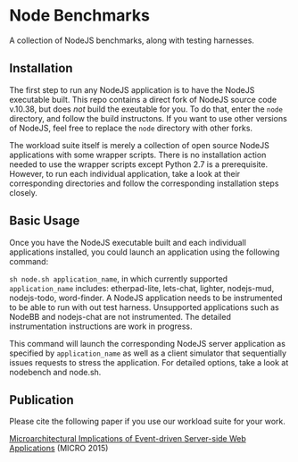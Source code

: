 # Node Benchmarks
A collection of NodeJS benchmarks, along with testing harnesses.

## Installation
The first step to run any NodeJS application is to have the NodeJS executable built. This repo contains a direct fork of NodeJS source code v.10.38, but does *not* build the exeutable for you. To do that, enter the `node` directory, and follow the build instructons. If you want to use other versions of NodeJS, feel free to replace the `node` directory with other forks.

The workload suite itself is merely a collection of open source NodeJS applications with some wrapper scripts. There is no installation action needed to use the wrapper scripts except Python 2.7 is a prerequisite. However, to run each individual application, take a look at their corresponding directories and follow the corresponding installation steps closely.

## Basic Usage
Once you have the NodeJS executable built and each individuall applications installed, you could launch an application using the following command:

`sh node.sh application_name`, in which currently supported `application_name` includes: etherpad-lite, lets-chat, lighter, nodejs-mud, nodejs-todo, word-finder. A NodeJS application needs to be instrumented to be able to run with out test harness. Unsupported applications such as NodeBB and nodejs-chat are not instrumented. The detailed instrumentation instructions are work in progress.

This command will launch the corresponding NodeJS server application as specified by `application_name` as well as a client simulator that sequentially issues requests to stress the application. For detailed options, take a look at nodebench and node.sh.

## Publication
Please cite the following paper if you use our workload suite for your work.

[Microarchitectural Implications of Event-driven Server-side Web Applications](http://yuhaozhu.com/pubs/micro15.pdf) (MICRO 2015)
